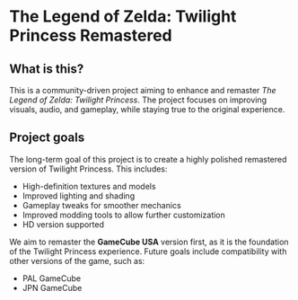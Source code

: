 # The Legend of Zelda: Twilight Princess Remastered

## What is this?

This is a community-driven project aiming to enhance and remaster *The Legend of Zelda: Twilight Princess*. The project focuses on improving visuals, audio, and gameplay, while staying true to the original experience.

## Project goals

The long-term goal of this project is to create a highly polished remastered version of Twilight Princess. This includes:

- High-definition textures and models
- Improved lighting and shading
- Gameplay tweaks for smoother mechanics
- Improved modding tools to allow further customization
- HD version supported
  
We aim to remaster the **GameCube USA** version first, as it is the foundation of the Twilight Princess experience. Future goals include compatibility with other versions of the game, such as:

- PAL GameCube
- JPN GameCube
